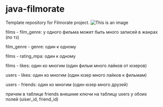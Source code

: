 # java-filmorate
Template repository for Filmorate project.
![This is an image](C:\Users\Serg\dev\filmorate\Screenshot_57.png)

films - film_genre: у одного фильма может быть много записей в жанрах (по тз)

film_genre - genre: один к одному

films - rating_mpa: один к одному

films - likes: один ко многим (один фильм много лайков от юзеров)

users - likes: один ко многим (один юзер много лайков к фильмам)

users - friends: один ко многим (один юзер много друзей)

причем в таблице friends внешние ключи на таблицу users у обоих полей (uiser_id, friend_id)
